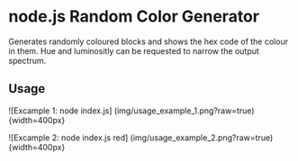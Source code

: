 # node.js Random Color Generator

Generates randomly coloured blocks and shows the hex code of the colour in them.
Hue and luminositly can be requested to narrow the output spectrum.

## Usage

![Excample 1: node index.js] (img/usage_example_1.png?raw=true){width=400px}

![Excample 2: node index.js red] (img/usage_example_2.png?raw=true){width=400px}
